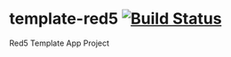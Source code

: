 template-red5 [![Build Status](https://travis-ci.org/vpmedia/template-red5.svg)](https://travis-ci.org/vpmedia/template-red5)
=============

Red5 Template App Project
